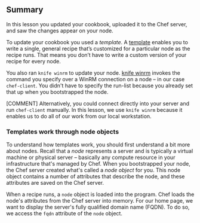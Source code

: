 ## Summary

In this lesson you updated your cookbook, uploaded it to the Chef server, and saw the changes appear on your node.

To update your cookbook you used a _template_. A [template][template] enables you to write a single, general recipe that’s customized for a particular node as the recipe runs. That means you don’t have to write a custom version of your recipe for every node.

You also ran `knife winrm` to update your node. [knife winrm][knifewinrm] invokes the command you specify over a WinRM connection on a node &ndash; in our case `chef-client`. You didn't have to specify the run-list because you already set that up when you bootstrapped the node.

[COMMENT] Alternatively, you could connect directly into your server and run `chef-client` manually. In this lesson, we use `knife winrm` because it enables us to do all of our work from our local workstation.

### Templates work through node objects

To understand how templates work, you should first understand a bit more about nodes. Recall that a _node_ represents a server and is typically a virtual machine or physical server &ndash; basically any compute resource in your infrastructure that's managed by Chef. When you bootstrapped your node, the Chef server created what's called a _node object_ for you. This node object contains a number of attributes that describe the node, and these attributes are saved on the Chef server.

When a recipe runs, a `node` object is loaded into the program. Chef loads the node's attributes from the Chef server into memory. For our home page, we want to display the server's fully qualified domain name (FQDN). To do so, we access the `fqdn` attribute of the `node` object.

[template]: https://docs.chef.io/templates.html
[knifewinrm]: https://github.com/chef/knife-windows
